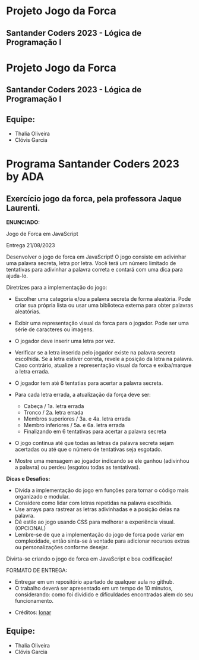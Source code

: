 # Projeto Jogo da Forca
## Santander Coders 2023 - Lógica de Programação I

# Projeto Jogo da Forca
## Santander Coders 2023 - Lógica de Programação I
## Equipe:
- Thalia Oliveira
- Clóvis Garcia 

# Programa Santander Coders 2023 by ADA

## Exercício jogo da forca, pela professora Jaque Laurenti.

**ENUNCIADO:** 

Jogo de Forca em JavaScript

Entrega  21/08/2023

Desenvolver o jogo de forca em JavaScript! 
O jogo consiste em adivinhar uma palavra secreta, letra por letra. Você terá um número limitado de tentativas para adivinhar a palavra correta e contará com uma dica para ajuda-lo.

Diretrizes para a implementação do jogo:

- Escolher uma categoria e/ou a palavra secreta de forma aleatória. Pode criar sua própria lista ou usar uma biblioteca externa para obter palavras aleatórias.

- Exibir uma representação visual da forca para o jogador. Pode ser uma série de caracteres ou imagens.

- O jogador deve inserir uma letra por vez.

- Verificar se a letra inserida pelo jogador existe na palavra secreta escolhida. Se a letra estiver correta, revele a posição da letra na palavra. Caso contrário, atualize a representação visual da forca e exiba/marque a letra errada.

- O jogador tem até 6 tentatias para acertar a palavra secreta.

- Para cada letra errada, a atualização da força deve ser:
    - Cabeça / 1a. letra errada
    - Tronco / 2a. letra errada
    - Membros superiores / 3a. e 4a. letra errada
    - Membro inferiores / 5a. e 6a. letra errada
    - Finalizando em 6 tentativas para acertar a palavra secreta

- O jogo continua até que todas as letras da palavra secreta sejam acertadas ou até que o número de tentativas seja esgotado.

- Mostre uma mensagem ao jogador indicando se ele ganhou (adivinhou a palavra) ou perdeu (esgotou todas as tentativas).

**Dicas e Desafios:**

- Divida a implementação do jogo em funções para tornar o código mais organizado e modular.
- Considere como lidar com letras repetidas na palavra escolhida.
- Use arrays para rastrear as letras adivinhadas e a posição delas na palavra.
- Dê estilo ao jogo usando CSS para melhorar a experiência visual. (OPCIONAL)
- Lembre-se de que a implementação do jogo de forca pode variar em complexidade, então sinta-se à vontade para adicionar recursos extras ou personalizações conforme desejar.

Divirta-se criando o jogo de forca em JavaScript e boa codificação!

FORMATO DE ENTREGA:
- Entregar em um repositório apartado de qualquer aula no github.
- O trabalho deverá ser apresentado em um tempo de 10 minutos, considerando: como foi dividido e dificuldades encontradas alem do seu funcionamento.

* Créditos: [Ionar](https://github.com/ionar)
  
## Equipe:
- Thalia Oliveira
- Clóvis Garcia